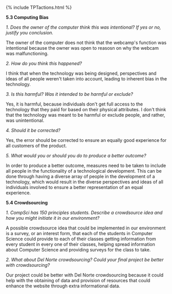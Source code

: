 {% include TPTactions.html %}

**5.3 Computing Bias**

_1. Does the owner of the computer think this was intentional? If yes or no, justify you conclusion._

The owner of the computer does not think that the webcamp's function was intentional because the owner was open to reasosn on why the webcam was malfunctioning.

_2. How do you think this happened?_

I think that when the technology was being designed, perspectives and ideas of all people weren't taken into account, leading to inherent bias in the technology.

_3. Is this harmful? Was it intended to be harmful or exclude?_

Yes, it is harmful, because individuals don't get full access to the technology that they paid for based on their physical attributes. I don't think that the technology was meant to be harmful or exclude people, and rather, was unintentional.


_4. Should it be corrected?_

Yes, the error should be corrected to ensure an equally good experience for all customers of the product.

_5. What would you or should you do to produce a better outcome?_

In order to produce a better outcome, measures need to be taken to include all people in the functionality of a technological development. This can be done through having a diverse array of people in the development of a technology, which would result in the diverse perspectives and ideas of all individuals involved to ensure a better representation of an equal experience.




**5.4 Crowdsourcing** 

_1. CompSci has 150 principles students. Describe a crowdsource idea and how you might initiate it in our environment?_

A possible crowdsource idea that could be implemented in our environment is a survey, or an interest form, that each of the students in Computer Science could provide to each of their classes getting information from every student in every one of their classes, helping spread information about Computer Science and providing surveys for the class to take.

_2. What about Del Norte crowdsourcing? Could your final project be better with crowdsourcing?_

Our project could be better with Del Norte crowdsourcing because it could help with the obtaining of data and provision of resources that could enhance the website through extra informational data.


